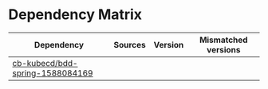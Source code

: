 # Dependency Matrix

Dependency | Sources | Version | Mismatched versions
---------- | ------- | ------- | -------------------
[cb-kubecd/bdd-spring-1588084169](https://github.com/cb-kubecd/bdd-spring-1588084169.git) |  | []() | 
